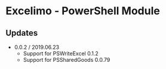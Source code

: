 ﻿# Excelimo - PowerShell Module

## Updates
- 0.0.2 / 2019.06.23
  - Support for PSWriteExcel 0.1.2
  - Support for PSSharedGoods 0.0.79
